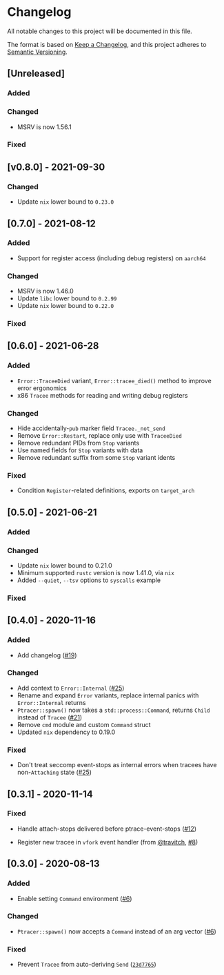 # Changelog

All notable changes to this project will be documented in this file.

The format is based on [Keep a Changelog](https://keepachangelog.com/en/1.0.0/),
and this project adheres to [Semantic Versioning](https://semver.org/spec/v2.0.0.html).

## [Unreleased]

### Added

### Changed

- MSRV is now 1.56.1

### Fixed

## [v0.8.0] - 2021-09-30

### Changed

- Update `nix` lower bound to `0.23.0`

## [0.7.0] - 2021-08-12

### Added

- Support for register access (including debug registers) on `aarch64`

### Changed

- MSRV is now 1.46.0
- Update `libc` lower bound to `0.2.99`
- Update `nix` lower bound to `0.22.0`

### Fixed

## [0.6.0] - 2021-06-28

### Added

- `Error::TraceeDied` variant, `Error::tracee_died()` method to improve error ergonomics
- x86 `Tracee` methods for reading and writing debug registers

### Changed

- Hide accidentally-`pub` marker field `Tracee._not_send`
- Remove `Error::Restart`, replace only use with `TraceeDied`
- Remove redundant PIDs from `Stop` variants
- Use named fields for `Stop` variants with data
- Remove redundant suffix from some `Stop` variant idents

### Fixed

- Condition `Register`-related definitions, exports on `target_arch`

## [0.5.0] - 2021-06-21

### Added

### Changed

- Update `nix` lower bound to 0.21.0
- Minimum supported `rustc` version is now 1.41.0, via `nix`
- Added `--quiet`, `--tsv` options to `syscalls` example

### Fixed

## [0.4.0] - 2020-11-16

### Added

- Add changelog ([#19](https://github.com/ranweiler/pete/pull/19))

### Changed

- Add context to `Error::Internal` ([#25](https://github.com/ranweiler/pete/pull/25))
- Rename and expand `Error` variants, replace internal panics with `Error::Internal` returns
- `Ptracer::spawn()` now takes a `std::process::Command`, returns `Child` instead of `Tracee` ([#21](https://github.com/ranweiler/pete/pull/21))
- Remove `cmd` module and custom `Command` struct
- Updated `nix` dependency to 0.19.0

### Fixed

- Don't treat seccomp event-stops as internal errors when tracees have non-`Attaching` state ([#25](https://github.com/ranweiler/pete/pull/25))

## [0.3.1] - 2020-11-14

### Fixed

- Handle attach-stops delivered before ptrace-event-stops ([#12](https://github.com/ranweiler/pete/pull/12))

- Register new tracee in `vfork` event handler (from [@travitch](https://github.com/travitch), [#8](https://github.com/ranweiler/pete/pull/8))

## [0.3.0] - 2020-08-13

### Added

- Enable setting `Command` environment ([#6](https://github.com/ranweiler/pete/pull/6))

### Changed

- `Ptracer::spawn()` now accepts a `Command` instead of an arg vector ([#6](https://github.com/ranweiler/pete/pull/6))

### Fixed

- Prevent `Tracee` from auto-deriving `Send` ([`23d7765`](https://github.com/ranweiler/pete/commit/23d77651f4badec449109aa7c02f97e768297bcb))
